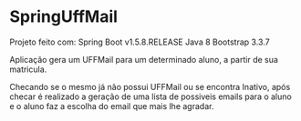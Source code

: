 # SpringUffMail

Projeto feito com: 
  Spring Boot v1.5.8.RELEASE
  Java 8
  Bootstrap 3.3.7
  
 Aplicação gera um UFFMail para um determinado aluno, a partir de sua matricula.
 
 Checando se o mesmo já não possui UFFMail ou se encontra Inativo, após checar
 é realizado a geração de uma lista de possiveis emails para o aluno e o aluno
 faz a escolha do email que mais lhe agradar.
 
 

